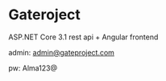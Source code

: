 # Gateroject

ASP.NET Core 3.1 rest api + Angular frontend

admin: admin@gateproject.com

pw: Alma123@